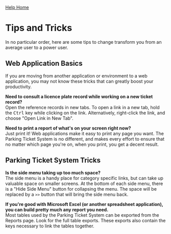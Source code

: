 [Help Home](readme.md)

# Tips and Tricks

In no particular order, here are some tips to change transform you
from an average user to a power user.

## Web Application Basics

If you are moving from another application or environment to a web application,
you may not know these tricks that can greatly boost your productivity.

**Need to consult a licence plate record while working on a new ticket record?**<br />
Open the reference records in new tabs.  To open a link in a new tab,
hold the <kbd>Ctrl</kbd> key while clicking on the link.
Alternatively, right-click the link, and choose "Open Link in New Tab".

**Need to print a report of what's on your screen right now?**<br />
Just print it!  Web applications make it easy to print any page you want.
The Parking Ticket System is no different, and makes every effort
to ensure that no matter which page you're on, when you print, you get a decent result.

## Parking Ticket System Tricks

**Is the side menu taking up too much space?**<br />
The side menu is a handy place for category specific links,
but can take up valuable space on smaller screens.
At the bottom of each side menu, there is a "Hide Side Menu" button
for collapsing the menu.  The space will be replaced by a `>>` button
that will bring the side menu back.

**If you're good with Microsoft Excel (or another spreadsheet application),
you can build pretty much any report you need.**<br />
Most tables used by the Parking Ticket System can be exported from the Reports page.
Look for the full table exports.
These exports also contain the keys necessary to link the tables together.

